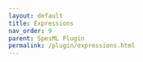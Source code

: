 ```yaml
---
layout: default
title: Expressions
nav_order: 9
parent: SpesML Plugin
permalink: /plugin/expressions.html
---
```

